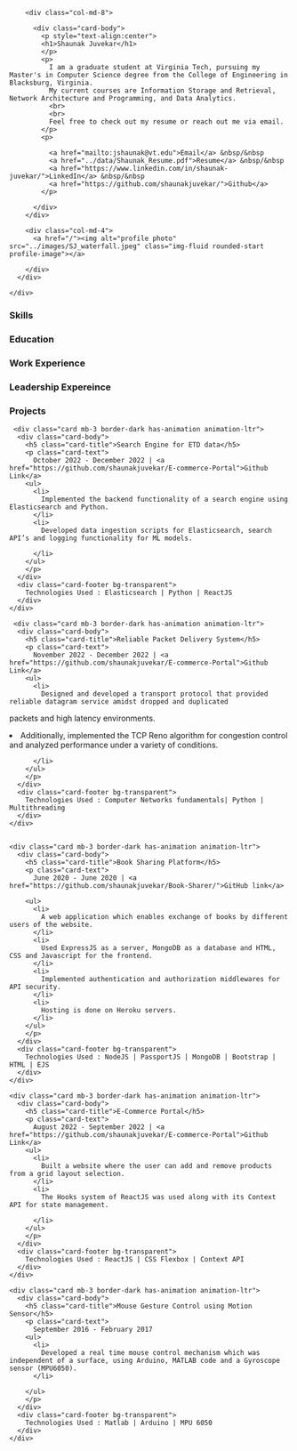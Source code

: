 
<html>
<head>

  <!-- Required meta tags -->
  <meta charset="utf-8">
  <meta name="author" content="Shaunak Juvekar">
  <meta name="viewport" content="width=device-width, initial-scale=1">

  <link rel="stylesheet" href="https://maxcdn.bootstrapcdn.com/bootstrap/4.0.0/css/bootstrap.min.css" integrity="sha384-Gn5384xqQ1aoWXA+058RXPxPg6fy4IWvTNh0E263XmFcJlSAwiGgFAW/dAiS6JXm" crossorigin="anonymous">

  <title>
    Shaunak Juvekar
  </title>

  <link rel="stylesheet" href="/stylesheets/styles.css">

</head>
<script src="https://ajax.googleapis.com/ajax/libs/jquery/2.1.1/jquery.min.js"></script>
<script type="text/javascript" src="/javascript/animation.js"></script>

<body>

<div class="container mt-5 mb-5">

  <div class="card mb-3 p-3 border-dark has-animation animation-ltr">
      <div class="row g-0">

        <div class="col-md-8">

          <div class="card-body">
            <p style="text-align:center">
            <h1>Shaunak Juvekar</h1>
            </p>
            <p>
              I am a graduate student at Virginia Tech, pursuing my Master's in Computer Science degree from the College of Engineering in Blacksburg, Virginia.
              My current courses are Information Storage and Retrieval, Network Architecture and Programming, and Data Analytics.
              <br>
              <br>
              Feel free to check out my resume or reach out me via email.
            </p>
            <p>
        
              <a href="mailto:jshaunak@vt.edu">Email</a> &nbsp/&nbsp
              <a href="../data/Shaunak_Resume.pdf">Resume</a> &nbsp/&nbsp
              <a href="https://www.linkedin.com/in/shaunak-juvekar/">LinkedIn</a> &nbsp/&nbsp
              <a href="https://github.com/shaunakjuvekar/">Github</a>
            </p>

          </div>
        </div>

        <div class="col-md-4">
          <a href="/"><img alt="profile photo" src="../images/SJ_waterfall.jpeg" class="img-fluid rounded-start profile-image"></a>

        </div>
      </div>

    </div>

  <div>
    <h3>
      Skills
    </h3>
    <div class="card mb-3 border-dark has-animation animation-ltr">
      <div class="card-body" id="skills">
      </div>
    </div>
  </div>
  <script>
    var skills = [
      {
        category:"Programming Languages",
        skill:"Java, Python, Javascript, Lua, C"
      },
      {
        category:"Web Technologies",
        skill:"Node JS, React JS, HTML, CSS, Bootstrap, Semantic UI"
      },
      {
        category:"Database Technologies",
        skill:"MySQL, PostgreSQL, MongoDB"
      },
      {
        category:"Other Tools",
        skill:"Jupyter Notebooks, Git, Docker, Postman, JIRA, Jenkins, Matlab "
      },
      {
        category:"Industry Skills",
        skill:"Test Driven Development, SOLID Principles, Agile Development, OOP, Debugging, Troubleshooting, CI/CD"
      },
      {
        category:"Soft Skills",
        skill:" Effective communication, Goal oriented, Open-minded, Adaptable, Flexible, Critical thinking and Problem solving"
      },
    ];
    // "+myobj[""]+"
    for (i = 0; i< skills.length; i++) {
      var myobj=  skills[i];
      var item = "<h5 class=\"card-title\">"+myobj["category"]+"</h5>" +
              "<p class=\"card-text\">" +myobj["skill"]+
              "</p>"

      $(item).appendTo("#skills")
    }

  </script>


  <div id="education">
    <h3>Education</h3>
  </div>
  <script>
    var education = [
      {
        university: "Virginia Tech",
        universityLink: "https://vt.edu/",
        degree : "Master's in Computer Science",
        gpa: "N/A",
        fromTo : "Aug 2022 - May 2024 (Expected)"
      },
      {
        university: "Savitribai Phule Pune University",
        universityLink: "http://www.unipune.ac.in/",
        degree : "Bachelor's in Electronics and Telecommunication Engineering",
        gpa: "9.1/10.0",
        fromTo : "Aug 2014 - May 2018"
      }];
    for (i = 0; i< education.length; i++) {
      var myobj=  education[i];
      var item = "<div class=\"card mb-3 border-dark has-animation animation-ltr\">" +
              "                <div class=\"card-body\">" +
              "                    <h5 class=\"card-title\"><a style=\"font-size: large\" href=\""+myobj["universityLink"]+"\">"+myobj["university"]+"</a></h5>" +
              "                    <p class=\"card-text\">"+ myobj["degree"]+"</p>" +
              "                    <p class=\"card-text\">"+"CGPA : "+myobj["gpa"]+" | "+myobj["fromTo"]+"</p>" +
              "                </div>" +
              "            </div>"

      $(item).appendTo("#education")
    }

    var item = "<div class=\"card mb-3 border-dark has-animation animation-ltr\">" +
            "                <div class=\"card-body\">" +
            "                    <h5 class=\"card-title\">Relevant Coursework</h5>" +
            "                    <p class=\"card-text\">" +
            "                        Data Structures and Algorithms, Object Oriented Programming, Computer Networks, Digital Image processing, Systems Programming and Operating Systems, Artificial Intelligence, Soft Computing" +
            "                    </p>" +
            "                </div>" +
            "            </div>"
    $(item).appendTo("#education")

  </script>

  <div id="experience">
    <h3>Work Experience</h3>
  </div>
  <script>
    var exp = [
      {
        position: "Software Developer",
        org:"Gibots",
        orgLink: "https://www.gibots.com",
        place: "Pune, India",
        fromToDate: "July 2020 - July 2021",
        points :
                [
                    "Responsible for providing end to end solutions which includes developing APIs using ExpressJS and integration of various libraries written in Java, Node and Python.",
                    "Built a custom Rule Engine which carries out Javascript and Regex evaluation for an array of JSON.",
                    "Delivered complete rule and code based module automating client’s processes, generating up to 90 percent savings in manpower cost.",
                    "Core team member in charge of the architectural solution of the project along with time estimation and planning.",
                    
                ],
        technology : "Node JS | Typescript | Apache PDFBox | MongoDB | Python | Officegen"
      },
      {
        position: "Software Engineer",
        org:"Vodafone",
        orgLink: "https://vodafone.com/",
        place: "Pune, India",
        fromToDate: "July 2018 - March 2020",
        points :
                [
                        "Implemented automation solutions for Vodafone TV for their STB(Set-top Box), Web and Android platforms using Python and Lua.",
                        "Analyzed and integrated Kaltura API’s and custom logic functions in GUI and API scripts.",
                        "Used OpenCV and Google’s Tesseract for converting scanned image into text reducing reliance on a paid third party tool."
                ],
        technology : "Python | Lua | OpenCV | RESTful Web services | Agile"
      },
      
      {
        position: "Project Intern",
        org:"Aker Solutions",
        orgLink: "http://www.akersolutions.com/",
        place: "Pune, India",
        fromToDate: "July 2017 - Mar 2018",
        points :
                [
                        "Interfaced driver circuits, implemented feedback mechanisms and actuator valve control for developing a 6DOF robotic arm for an ROV.",
                        "Implemented serial communication, socket programming and joystick control using embedded C and Python.",
                        
                ],
        technology : "Python | Socket Programming | Raspberry Pi | Arduino | MPU 6050 "
      }
    ];
    // "+myobj[""]+"
    for (i = 0; i< exp.length; i++) {
      var myobj=  exp[i];
      var item = "    <div class=\"card mb-3 border-dark has-animation animation-ltr\">" +
              "      <div class=\"card-body\">" +
              "        <h5 class=\"card-title\">"+myobj["position"]+" @ <a style=\"font-size: large\" href=\""+myobj["orgLink"]+"\">"+myobj["org"]+"</a></h5>" +
              "        <p class=\"card-text\">" +
              "          "+myobj["place"]+" |\t"+myobj["fromToDate"]+
              "        <ul>"
      for(j =0; j < myobj["points"].length; j++) {
        item += "<li>"+myobj["points"][j]+ "</li>"
      }
      item += "</ul></p>" +
              "      </div>" +
              "      <div class=\"card-footer bg-transparent\">" +
              "        Technologies Used : "+myobj["technology"]+
              "      </div>" +
              "    </div>"

      $(item).appendTo("#experience")
    }

  </script>

  <div id="leadership">
    <h3>
      Leadership Expereince
    </h3>
  </div>
  <script>
    var exp = [
      {
        position: "Module Lead",
        org:"Gibots",
        orgLink: "https://www.gibots.com",
        place: "Pune, India",
        fromToDate: "July 2020 - July 2021",
        points :
                [
                        "As the module lead, had regular meetings with the client to discuss work status, report issues regarding implementation and get feedback on the production delivery",
                        "Mentored new joinees in Gibots JUTA development team. Had bi-weekly meetings to check their progress and guide them.",
                        "Helped and advised the mentees on which technologies to revise and focus on, for a smooth transition onto their respective projects."
                ],
        technology : "Java | Python | MySQL | Docker | AWS | GitHub | JavaScript | API | REST APIs | Agile"
      },
    ];
    // "+myobj[""]+"
    for (i = 0; i< exp.length; i++) {
      var myobj=  exp[i];
      var item = "    <div class=\"card mb-3 border-dark has-animation animation-ltr\">" +
              "      <div class=\"card-body\">" +
              "        <h5 class=\"card-title\">"+myobj["position"]+" @ <a style=\"font-size: large\" href=\""+myobj["orgLink"]+"\">"+myobj["org"]+"</a></h5>" +
              "        <p class=\"card-text\">" +
              "          "+myobj["place"]+" |\t"+myobj["fromToDate"]+
              "        <ul>"
      for(j =0; j < myobj["points"].length; j++) {
        item += "<li>"+myobj["points"][j]+"</li>"
      }
      $(item).appendTo("#leadership")
    }

  </script>


  <div id="projects">
    <h3>
      Projects
    </h3>
    
     <div class="card mb-3 border-dark has-animation animation-ltr">
      <div class="card-body">
        <h5 class="card-title">Search Engine for ETD data</h5>
        <p class="card-text">
          October 2022 - December 2022 | <a href="https://github.com/shaunakjuvekar/E-commerce-Portal">Github Link</a>
        <ul>
          <li>
            Implemented the backend functionality of a search engine using Elasticsearch and Python.
          </li>
          <li>
            Developed data ingestion scripts for Elasticsearch, search API’s and logging functionality for ML models.

          </li>
        </ul>
        </p>
      </div>
      <div class="card-footer bg-transparent">
        Technologies Used : Elasticsearch | Python | ReactJS 
      </div>
    </div>
    
     <div class="card mb-3 border-dark has-animation animation-ltr">
      <div class="card-body">
        <h5 class="card-title">Reliable Packet Delivery System</h5>
        <p class="card-text">
          November 2022 - December 2022 | <a href="https://github.com/shaunakjuvekar/E-commerce-Portal">Github Link</a>
        <ul>
          <li>
            Designed and developed a transport protocol that provided reliable datagram service amidst dropped and duplicated
packets and high latency environments.
          </li>
          <li>
            Additionally, implemented the TCP Reno algorithm for congestion control and analyzed performance under a variety of
conditions.

          </li>
        </ul>
        </p>
      </div>
      <div class="card-footer bg-transparent">
        Technologies Used : Computer Networks fundamentals| Python | Multithreading 
      </div>
    </div>


    <div class="card mb-3 border-dark has-animation animation-ltr">
      <div class="card-body">
        <h5 class="card-title">Book Sharing Platform</h5>
        <p class="card-text">
          June 2020 - June 2020 | <a href="https://github.com/shaunakjuvekar/Book-Sharer/">GitHub link</a>

        <ul>
          <li>
            A web application which enables exchange of books by different users of the website.
          </li>
          <li>
            Used ExpressJS as a server, MongoDB as a database and HTML, CSS and Javascript for the frontend.
          </li>
          <li>
            Implemented authentication and authorization middlewares for API security.
          </li>
          <li>
            Hosting is done on Heroku servers.
          </li>
        </ul>
        </p>
      </div>
      <div class="card-footer bg-transparent">
        Technologies Used : NodeJS | PassportJS | MongoDB | Bootstrap | HTML | EJS
      </div>
    </div>

    <div class="card mb-3 border-dark has-animation animation-ltr">
      <div class="card-body">
        <h5 class="card-title">E-Commerce Portal</h5>
        <p class="card-text">
          August 2022 - September 2022 | <a href="https://github.com/shaunakjuvekar/E-commerce-Portal">Github Link</a>
        <ul>
          <li>
            Built a website where the user can add and remove products from a grid layout selection.
          </li>
          <li>
            The Hooks system of ReactJS was used along with its Context API for state management. 

          </li>
        </ul>
        </p>
      </div>
      <div class="card-footer bg-transparent">
        Technologies Used : ReactJS | CSS Flexbox | Context API 
      </div>
    </div>

    <div class="card mb-3 border-dark has-animation animation-ltr">
      <div class="card-body">
        <h5 class="card-title">Mouse Gesture Control using Motion Sensor</h5>
        <p class="card-text">
          September 2016 - February 2017 
        <ul>
          <li>
            Developed a real time mouse control mechanism which was independent of a surface, using Arduino, MATLAB code and a Gyroscope sensor (MPU6050).
          </li>
        
        </ul>
        </p>
      </div>
      <div class="card-footer bg-transparent">
        Technologies Used : Matlab | Arduino | MPU 6050 
      </div>
    </div>
  
  

  </div>
</div>

<!-- Optional JavaScript -->
<!-- jQuery first, then Popper.js, then Bootstrap JS -->
<script src="https://code.jquery.com/jquery-3.2.1.slim.min.js" integrity="sha384-KJ3o2DKtIkvYIK3UENzmM7KCkRr/rE9/Qpg6aAZGJwFDMVNA/GpGFF93hXpG5KkN" crossorigin="anonymous"></script>
<script src="https://cdnjs.cloudflare.com/ajax/libs/popper.js/1.12.9/umd/popper.min.js" integrity="sha384-ApNbgh9B+Y1QKtv3Rn7W3mgPxhU9K/ScQsAP7hUibX39j7fakFPskvXusvfa0b4Q" crossorigin="anonymous"></script>
<script src="https://maxcdn.bootstrapcdn.com/bootstrap/4.0.0/js/bootstrap.min.js" integrity="sha384-JZR6Spejh4U02d8jOt6vLEHfe/JQGiRRSQQxSfFWpi1MquVdAyjUar5+76PVCmYl" crossorigin="anonymous"></script>

</body>

</html>

